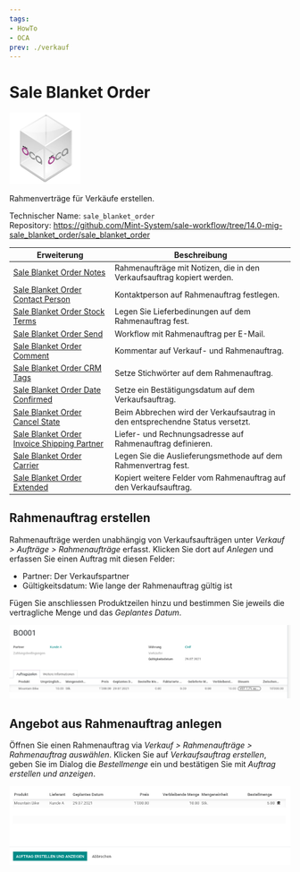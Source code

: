 ```yaml
---
tags:
- HowTo
- OCA
prev: ./verkauf
---
```

# Sale Blanket Order
![icon_oca_app](assets/icon_oca_app.png)

Rahmenverträge für Verkäufe erstellen.

Technischer Name: `sale_blanket_order`\
Repository: <https://github.com/Mint-System/sale-workflow/tree/14.0-mig-sale_blanket_order/sale_blanket_order>

| Erweiterung                                                                                             | Beschreibung                                                                  |
| ------------------------------------------------------------------------------------------------------- | ----------------------------------------------------------------------------- |
| [Sale Blanket Order Notes](Sale%20Blanket%20Order%20Notes.md)                                           | Rahmenaufträge mit Notizen, die in den Verkaufsauftrag kopiert werden.        |
| [Sale Blanket Order Contact Person](Sale%20Blanket%20Order%20Contact%20Person.md)                       | Kontaktperson auf Rahmenauftrag festlegen.                                    |
| [Sale Blanket Order Stock Terms](Sale%20Blanket%20Order%20Stock%20Terms.md)                             | Legen Sie Lieferbedinungen auf dem Rahmenauftrag fest.                        |
| [Sale Blanket Order Send](Sale%20Blanket%20Order%20Send.md)                                             | Workflow mit Rahmenauftrag per E-Mail.                                        |
| [Sale Blanket Order Comment](Sale%20Blanket%20Order%20Comment.md)                                       | Kommentar auf Verkauf- und Rahmenauftrag.                                     |
| [Sale Blanket Order CRM Tags](Sale%20Blanket%20Order%20CRM%20Tags.md)                                   | Setze Stichwörter auf dem Rahmenauftrag.                                      |
| [Sale Blanket Order Date Confirmed](Sale%20Blanket%20Order%20Date%20Confirmed.md)                       | Setze ein Bestätigungsdatum auf dem Verkaufsauftrag.                          |
| [Sale Blanket Order Cancel State](Sale%20Blanket%20Order%20Cancel%20State.md)                           | Beim Abbrechen wird der Verkaufsautrag in den entsprechendne Status versetzt. |
| [Sale Blanket Order Invoice Shipping Partner](Sale%20Blanket%20Order%20Invoice%20Shipping%20Partner.md) | Liefer- und Rechnungsadresse auf Rahmenauftrag definieren.                    |
| [Sale Blanket Order Carrier](Sale%20Blanket%20Order%20Carrier.md)                                       | Legen Sie die Auslieferungsmethode auf dem Rahmenvertrag fest.                |
| [Sale Blanket Order Extended](Sale%20Blanket%20Order%20Extended.md)                                     | Kopiert weitere Felder vom Rahmenauftrag auf den Verkaufsauftrag.

## Rahmenauftrag erstellen

Rahmenaufträge werden unabhängig von Verkaufsaufträgen unter *Verkauf > Aufträge > Rahmenaufträge* erfasst. Klicken Sie dort auf *Anlegen* und erfassen Sie einen Auftrag mit diesen Felder:

* Partner: Der Verkaufspartner
* Gültigkeitsdatum: Wie lange der Rahmenauftrag gültig ist

Fügen Sie anschliessen Produktzeilen hinzu und bestimmen Sie jeweils die vertragliche Menge und das *Geplantes Datum*.

![](assets/Sale%20Blanket%20Order%20Beispiel%20Rahmenauftrag.png)

## Angebot aus Rahmenauftrag anlegen

Öffnen Sie einen Rahmenauftrag via *Verkauf > Rahmenaufträge > Rahmenauftrag auswählen*. Klicken Sie auf *Verkaufsauftrag erstellen*, geben Sie im Dialog die  *Bestellmenge* ein und bestätigen Sie mit *Auftrag erstellen und anzeigen*.

![](assets/Sale%20Blanket%20Order%20Dialog.png)
